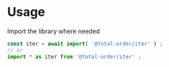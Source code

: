 # Usage

Import the library where needed
```js
const iter = await import( '@total-order/iter' ) ;
// or
import * as iter from '@total-order/iter' ;
```
